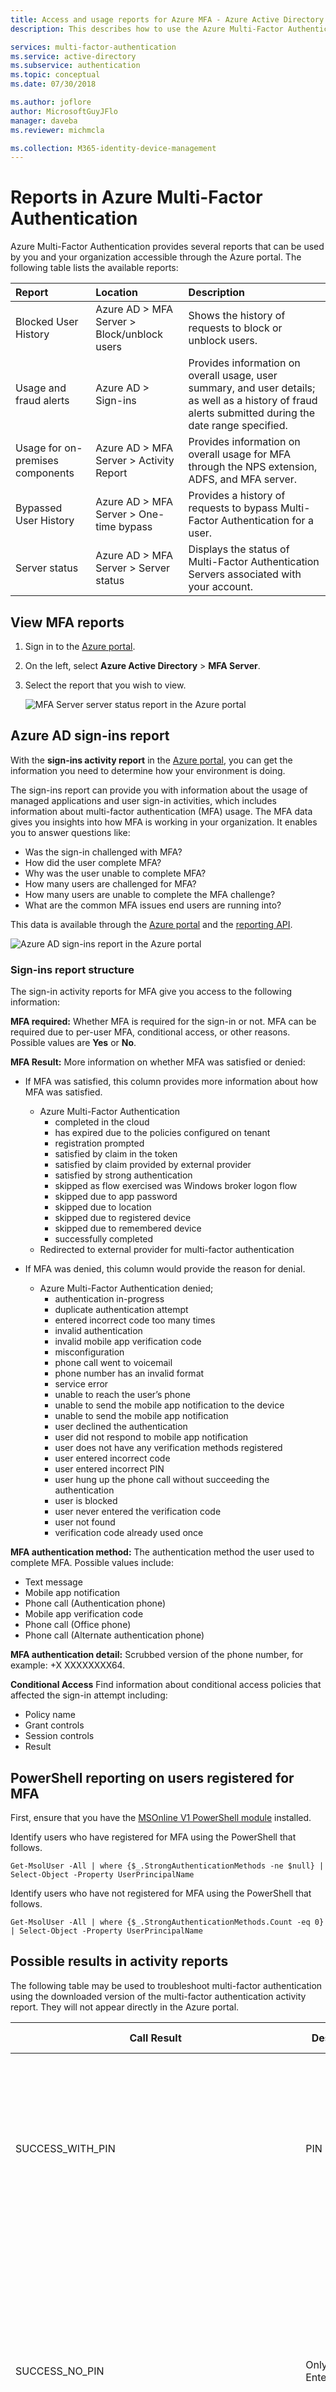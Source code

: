 ```yaml
---
title: Access and usage reports for Azure MFA - Azure Active Directory
description: This describes how to use the Azure Multi-Factor Authentication feature - reports.

services: multi-factor-authentication
ms.service: active-directory
ms.subservice: authentication
ms.topic: conceptual
ms.date: 07/30/2018

ms.author: joflore
author: MicrosoftGuyJFlo
manager: daveba
ms.reviewer: michmcla

ms.collection: M365-identity-device-management
---
```

# Reports in Azure Multi-Factor Authentication

Azure Multi-Factor Authentication provides several reports that can be used by you and your organization accessible through the Azure portal. The following table lists the available reports:

| Report | Location | Description |
|:--- |:--- |:--- |
| Blocked User History | Azure AD > MFA Server > Block/unblock users | Shows the history of requests to block or unblock users. |
| Usage and fraud alerts | Azure AD > Sign-ins | Provides information on overall usage, user summary, and user details; as well as a history of fraud alerts submitted during the date range specified. |
| Usage for on-premises components | Azure AD > MFA Server > Activity Report | Provides information on overall usage for MFA through the NPS extension, ADFS, and MFA server. |
| Bypassed User History | Azure AD > MFA Server > One-time bypass | Provides a history of requests to bypass Multi-Factor Authentication for a user. |
| Server status | Azure AD > MFA Server > Server status | Displays the status of Multi-Factor Authentication Servers associated with your account. |

## View MFA reports

1. Sign in to the [Azure portal](https://portal.azure.com).
2. On the left, select **Azure Active Directory** > **MFA Server**.
3. Select the report that you wish to view.

   ![MFA Server server status report in the Azure portal](./media/howto-mfa-reporting/report.png)

## Azure AD sign-ins report

With the **sign-ins activity report** in the [Azure portal](https://portal.azure.com), you can get the information you need to determine how your environment is doing.

The sign-ins report can provide you with information about the usage of managed applications and user sign-in activities, which includes information about multi-factor authentication (MFA) usage. The MFA data gives you insights into how MFA is working in your organization. It enables you to answer questions like:

- Was the sign-in challenged with MFA?
- How did the user complete MFA?
- Why was the user unable to complete MFA?
- How many users are challenged for MFA?
- How many users are unable to complete the MFA challenge?
- What are the common MFA issues end users are running into?

This data is available through the [Azure portal](https://portal.azure.com) and the [reporting API](../reports-monitoring/concept-reporting-api.md).

![Azure AD sign-ins report in the Azure portal](./media/howto-mfa-reporting/sign-in-report.png)

### Sign-ins report structure

The sign-in activity reports for MFA give you access to the following information:

**MFA required:** Whether MFA is required for the sign-in or not. MFA can be required due to per-user MFA, conditional access, or other reasons. Possible values are **Yes** or **No**.

**MFA Result:** More information on whether MFA was satisfied or denied:

- If MFA was satisfied, this column provides more information about how MFA was satisfied.
   - Azure Multi-Factor Authentication
      - completed in the cloud
      - has expired due to the policies configured on tenant
      - registration prompted
      - satisfied by claim in the token
      - satisfied by claim provided by external provider
      - satisfied by strong authentication
      - skipped as flow exercised was Windows broker logon flow
      - skipped due to app password
      - skipped due to location
      - skipped due to registered device
      - skipped due to remembered device
      - successfully completed
   - Redirected to external provider for multi-factor authentication

- If MFA was denied, this column would provide the reason for denial.
   - Azure Multi-Factor Authentication denied;
      - authentication in-progress
      - duplicate authentication attempt
      - entered incorrect code too many times
      - invalid authentication
      - invalid mobile app verification code
      - misconfiguration
      - phone call went to voicemail
      - phone number has an invalid format
      - service error
      - unable to reach the user’s phone
      - unable to send the mobile app notification to the device
      - unable to send the mobile app notification
      - user declined the authentication
      - user did not respond to mobile app notification
      - user does not have any verification methods registered
      - user entered incorrect code
      - user entered incorrect PIN
      - user hung up the phone call without succeeding the authentication
      - user is blocked
      - user never entered the verification code
      - user not found
      - verification code already used once

**MFA authentication method:** The authentication method the user used to complete MFA. Possible values include:

- Text message
- Mobile app notification
- Phone call (Authentication phone)
- Mobile app verification code
- Phone call (Office phone)
- Phone call (Alternate authentication phone)

**MFA authentication detail:** Scrubbed version of the phone number, for example: +X XXXXXXXX64.

**Conditional Access** Find information about conditional access policies that affected the sign-in attempt including:

- Policy name
- Grant controls
- Session controls
- Result

## PowerShell reporting on users registered for MFA

First, ensure that you have the [MSOnline V1 PowerShell module](https://docs.microsoft.com/powershell/azure/active-directory/overview?view=azureadps-1.0) installed.

Identify users who have registered for MFA using the PowerShell that follows.

```Get-MsolUser -All | where {$_.StrongAuthenticationMethods -ne $null} | Select-Object -Property UserPrincipalName```

Identify users who have not registered for MFA using the PowerShell that follows.

```Get-MsolUser -All | where {$_.StrongAuthenticationMethods.Count -eq 0} | Select-Object -Property UserPrincipalName```

## Possible results in activity reports

The following table may be used to troubleshoot multi-factor authentication using the downloaded version of the multi-factor authentication activity report. They will not appear directly in the Azure portal.

| Call Result | Description | Broad description |
| --- | --- | --- |
| SUCCESS_WITH_PIN | PIN Entered | The user entered a PIN.  If authentication succeeded then they entered the correct PIN.  If authentication is denied, then they entered an incorrect PIN or the user is set to Standard mode. |
| SUCCESS_NO_PIN | Only # Entered | If the user is set to PIN mode and the authentication is denied, this means the user did not enter their PIN and only entered #.  If the user is set to Standard mode and the authentication succeeds this means the user only entered # which is the correct thing to do in Standard mode. |
| SUCCESS_WITH_PIN_BUT_TIMEOUT | # Not Pressed After Entry | The user did not send any DTMF digits since # was not entered.  Other digits entered are not sent unless # is entered indicating the completion of the entry. |
|SUCCESS_NO_PIN_BUT_TIMEOUT | No Phone Input - Timed Out | The call was answered, but there was no response.  This typically indicates the call was picked up by voicemail. |
| SUCCESS_PIN_EXPIRED | PIN Expired and Not Changed | The user's PIN is expired and they were prompted to change it, but the PIN change was not successfully completed. |
| SUCCESS_USED_CACHE | Used Cache | Authentication succeeded without a Multi-Factor Authentication call since a previous successful authentication for the same username occurred within the configured cache timeframe. |
| SUCCESS_BYPASSED_AUTH | Bypassed Auth | Authentication succeeded using a One-Time Bypass initiated for the user.  See the Bypassed User History Report for more details on the bypass. |
| SUCCESS_USED_IP_BASED_CACHE | Used IP-based Cache | Authentication succeeded without a Multi-Factor Authentication call since a previous successful authentication for the same username, authentication type, application name, and IP occurred within the configured cache timeframe. |
| SUCCESS_USED_APP_BASED_CACHE | Used App-based Cache | Authentication succeeded without a Multi-Factor Authentication call since a previous successful authentication for the same username, authentication type, and application name within the configured cache timeframe. |
| SUCCESS_INVALID_INPUT | Invalid Phone Input | The response sent from the phone is not valid.  This could be from a fax machine or modem or the user may have entered * as part of their PIN. |
| SUCCESS_USER_BLOCKED | User is Blocked | The user's phone number is blocked.  A blocked number can be initiated by the user during an authentication call or by an administrator using the Azure portal. <br> NOTE:  A blocked number is also a byproduct of a Fraud Alert. |
| SUCCESS_SMS_AUTHENTICATED | Text Message Authenticated | For two-way test message, the user correctly replied with their one-time passcode (OTP) or OTP + PIN. |
| SUCCESS_SMS_SENT | Text Message Sent | For Text Message, the text message containing the one-time passcode (OTP) was successfully sent.  The user will enter the OTP or OTP + PIN in the application to complete the authentication. |
| SUCCESS_PHONE_APP_AUTHENTICATED | Mobile App Authenticated | The user successfully authenticated via the mobile app. |
| SUCCESS_OATH_CODE_PENDING | OATH Code Pending | The user was prompted for their OATH code but didn't respond. |
| SUCCESS_OATH_CODE_VERIFIED | OATH Code Verified | The user entered a valid OATH code when prompted. |
| SUCCESS_FALLBACK_OATH_CODE_VERIFIED | Fallback OATH Code Verified | The user was denied authentication using their primary Multi-Factor Authentication method and then provided a valid OATH code for fallback. |
| SUCCESS_FALLBACK_SECURITY_QUESTIONS_ANSWERED | Fallback Security Questions Answered | The user was denied authentication using their primary Multi-Factor Authentication method and then answered their security questions correctly for fallback. |
| FAILED_PHONE_BUSY | Auth Already In Progress | Multi-Factor Authentication is already processing an authentication for this user.  This is often caused by RADIUS clients that send multiple authentication requests during the same sign-on. |
| CONFIG_ISSUE | Phone Unreachable | Call was attempted, but either could not be placed or was not answered.  This includes busy signal, fast busy signal (disconnected), tri-tones (number no longer in service), timed out while ringing, etc. |
| FAILED_INVALID_PHONENUMBER | Invalid Phone Number Format | The phone number has an invalid format.  Phone numbers must be numeric and must be 10 digits for country code +1 (United States & Canada). |
| FAILED_USER_HUNGUP_ON_US | User Hung Up the Phone | The user answered the phone, but then hung up without pressing any buttons. |
| FAILED_INVALID_EXTENSION | Invalid Extension | The extension contains invalid characters.  Only digits, commas, *, and # are allowed.  An @ prefix may also be used. |
| FAILED_FRAUD_CODE_ENTERED | Fraud Code Entered | The user elected to report fraud during the call resulting in a denied authentication and a blocked phone number.| 
| FAILED_SERVER_ERROR | Unable to Place Call | The Multi-Factor Authentication service was unable to place the call. |
| FAILED_SMS_NOT_SENT | Text Message Could Not Be Sent | The text message could not be sent.  The authentication is denied. |
| FAILED_SMS_OTP_INCORRECT | Text Message OTP Incorrect | The user entered an incorrect one-time passcode (OTP) from the text message they received.  The authentication is denied. |
| FAILED_SMS_OTP_PIN_INCORRECT | Text Message OTP + PIN Incorrect | The user entered an incorrect one-time passcode (OTP) and/or an incorrect user PIN.  The authentication is denied. |
| FAILED_SMS_MAX_OTP_RETRY_REACHED | Exceeded Maximum Text Message OTP Attempts | The user has exceeded the maximum number of one-time passcode (OTP) attempts. |
| FAILED_PHONE_APP_DENIED | Mobile App Denied | The user denied the authentication in the mobile app by pressing the Deny button. |
| FAILED_PHONE_APP_INVALID_PIN | Mobile App Invalid PIN | The user entered an invalid PIN when authenticating in the mobile app. |
| FAILED_PHONE_APP_PIN_NOT_CHANGED | Mobile App PIN Not Changed | The user did not successfully complete a required PIN change in the mobile app. |
| FAILED_FRAUD_REPORTED | Fraud Reported | The user reported fraud in the mobile app. |
| FAILED_PHONE_APP_NO_RESPONSE | Mobile App No Response | The user did not respond to the mobile app authentication request. |
| FAILED_PHONE_APP_ALL_DEVICES_BLOCKED | Mobile App All Devices Blocked | The mobile app devices for this user are no longer responding to notifications and have been blocked. |
| FAILED_PHONE_APP_NOTIFICATION_FAILED | Mobile App Notification Failed | A failure occurred when attempting to send a notification to the mobile app on the user's device. |
| FAILED_PHONE_APP_INVALID_RESULT | Mobile App Invalid Result | The mobile app returned an invalid result. |
| FAILED_OATH_CODE_INCORRECT | OATH Code Incorrect | The user entered an incorrect OATH code.  The authentication is denied. |
| FAILED_OATH_CODE_PIN_INCORRECT | OATH Code + PIN Incorrect | The user entered an incorrect OATH code and/or an incorrect user PIN.  The authentication is denied. |
| FAILED_OATH_CODE_DUPLICATE | Duplicate OATH Code | The user entered an OATH code that was previously used.  The authentication is denied. |
| FAILED_OATH_CODE_OLD | OATH Code Out of Date | The user entered an OATH code that precedes an OATH code that was previously used.  The authentication is denied. |
| FAILED_OATH_TOKEN_TIMEOUT | OATH Code Result Timeout | The user took too long to enter the OATH code and the Multi-Factor Authentication attempt had already timed out. |
| FAILED_SECURITY_QUESTIONS_TIMEOUT | Security Questions Result Timeout | The user took too long to enter answer to security questions and the Multi-Factor Authentication attempt had already timed out. |
| FAILED_AUTH_RESULT_TIMEOUT | Auth Result Timeout | The user took too long to complete the Multi-Factor Authentication attempt. |
| FAILED_AUTHENTICATION_THROTTLED | Authentication Throttled | The Multi-Factor Authentication attempt was throttled by the service. |

## Next steps

* [SSPR and MFA usage and insights reporting](howto-authentication-methods-usage-insights.md)
* [For Users](../user-help/multi-factor-authentication-end-user.md)
* [Where to deploy](concept-mfa-whichversion.md)
